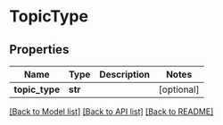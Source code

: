 # TopicType

## Properties
Name | Type | Description | Notes
------------ | ------------- | ------------- | -------------
**topic_type** | **str** |  | [optional] 

[[Back to Model list]](../README.md#documentation-for-models) [[Back to API list]](../README.md#documentation-for-api-endpoints) [[Back to README]](../README.md)


